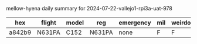 mellow-hyena daily summary for 2024-07-22-vallejo1-rpi3a-uat-978

|hex|flight|model|reg|emergency|mil|weirdo|
|--|--|--|--|--|--|--|
|a842b9|N631PA|C152|N631PA|none|F|F|
